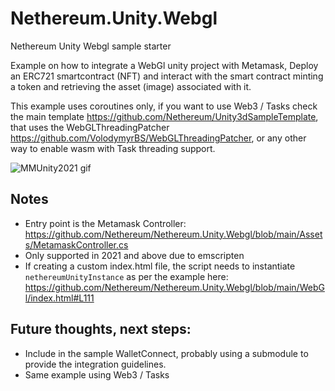 # Nethereum.Unity.Webgl
Nethereum Unity Webgl sample starter 

Example on how to integrate a WebGl unity project with Metamask, Deploy an ERC721 smartcontract (NFT) and interact with the smart contract minting a token and retrieving the asset (image) associated with it.

This example uses coroutines only, if you want to use Web3 / Tasks check the main template https://github.com/Nethereum/Unity3dSampleTemplate, that uses the WebGLThreadingPatcher https://github.com/VolodymyrBS/WebGLThreadingPatcher, or any other way to enable wasm with Task threading support. 

![MMUnity2021 gif](https://user-images.githubusercontent.com/562371/148795418-d09438d0-5857-4dfc-92af-3a3b025f8c22.gif)


## Notes
+ Entry point is the Metamask Controller: https://github.com/Nethereum/Nethereum.Unity.Webgl/blob/main/Assets/MetamaskController.cs
+ Only supported in 2021 and above due to emscripten
+ If creating a custom index.html file, the script needs to instantiate ```nethereumUnityInstance``` as per the example here:
https://github.com/Nethereum/Nethereum.Unity.Webgl/blob/main/WebGl/index.html#L111


## Future thoughts, next steps:
+ Include in the sample WalletConnect, probably using a submodule to provide the integration guidelines.
+ Same example using Web3 / Tasks


